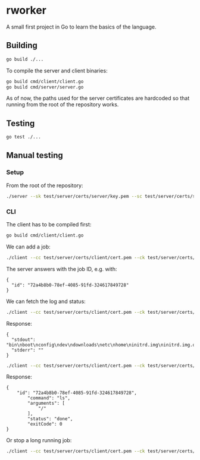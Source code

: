 # rworker

A small first project in Go to learn the basics of the language.

## Building
```sh
go build ./...
```

To compile the server and client binaries:
```sh
go build cmd/client/client.go
go build cmd/server/server.go
```

As of now, the paths used for the server certificates are hardcoded so that
running from the root of the repository works.

## Testing

```sh
go test ./...
```

## Manual testing

### Setup

From the root of the repository:
```sh
./server --sk test/server/certs/server/key.pem --sc test/server/certs/server/cert.pem --addr localhost:8443 --cc test/server/certs/server/known_clients/client.pem
```

### CLI

The client has to be compiled first:
```sh
go build cmd/client/client.go
```


We can add a job:
```sh
./client --cc test/server/certs/client/cert.pem --ck test/server/certs/client/key.pem --sc test/server/certs/server/cert.pem --addr localhost:8443 add ls /

```

The server answers with the job ID, e.g. with:
```
{
  "id": "72a4b8b0-78ef-4085-91fd-324617849728"
}
```


We can fetch the log and status:
```sh
./client --cc test/server/certs/client/cert.pem --ck test/server/certs/client/key.pem --sc test/server/certs/server/cert.pem --addr localhost:8443 log "72a4b8b0-78ef-4085-91fd-324617849728"
```


Response:
```
{
  "stdout": "bin\nboot\nconfig\ndev\ndownloads\netc\nhome\ninitrd.img\ninitrd.img.old\nlib\nlib32\nlib64\nlibx32\nlost+found\nmedia\nmnt\nopt\nproc\nroot\nrun\nsbin\nsrv\nsys\ntmp\nusr\nvar\nvmlinuz\nvmlinuz.old",
  "stderr": ""
}
```



```sh
./client --cc test/server/certs/client/cert.pem --ck test/server/certs/client/key.pem --sc test/server/certs/server/cert.pem --addr localhost:8443 status "72a4b8b0-78ef-4085-91fd-324617849728"
```

Response:
```
{
    "id": "72a4b8b0-78ef-4085-91fd-324617849728",
        "command": "ls",
        "arguments": [
            "/"
        ],
        "status": "done",
        "exitCode": 0
}
```

Or stop a long running job:
```sh
./client --cc test/server/certs/client/cert.pem --ck test/server/certs/client/key.pem --sc test/server/certs/server/cert.pem --addr localhost:8443 stop "72a4b8b0-78ef-4085-91fd-324617849728"
```
